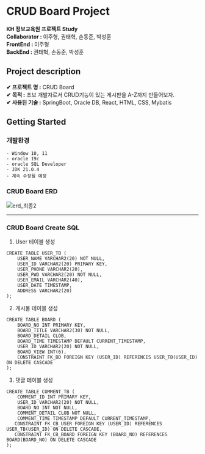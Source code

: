 # CRUD Board Project
<b>KH 정보교육원 프로젝트 Study </b></br>
<b>Collaborator : </b>이주형, 권태혁, 손동준, 박성훈 </br>
<b>FrontEnd : </b>이주형 </br>
<b>BackEnd : </b>권태혁, 손동준, 박성훈 </br>
## Project description
<b>✔ 프로젝트 명 :</b> CRUD Board </br>
<b>✔ 목적 :</b> 초보 개발자로서 CRUD기능이 있는 게시판을 A-Z까지 만들어보자. </br>
<b>✔ 사용된 기술 :</b> SpringBoot, Oracle DB, React, HTML, CSS, Mybatis 

## Getting Started
### 개발환경
```
- Window 10, 11
- oracle 19c
- oracle SQL Developer
- JDK 21.0.4
- 계속 수정될 예정
```
### CRUD Board ERD

![erd_최종2](https://github.com/user-attachments/assets/bed9449d-2482-4220-a291-d70f912770ff)

---

### CRUD Board Create SQL
1. User 테이블 생성
```
CREATE TABLE USER_TB (
    USER_NAME VARCHAR2(20) NOT NULL,
    USER_ID VARCHAR2(20) PRIMARY KEY,
    USER_PHONE VARCHAR2(20),
    USER_PWD VARCHAR2(20) NOT NULL,
    USER_EMAIL VARCHAR2(40),
    USER_DATE TIMESTAMP,
    ADDRESS VARCHAR2(20)
);
```
2. 게시물 테이블 생성
```
CREATE TABLE BOARD (
    BOARD_NO INT PRIMARY KEY,
    BOARD_TITLE VARCHAR2(30) NOT NULL,
    BOARD_DETAIL CLOB,
    BOARD_TIME TIMESTAMP DEFAULT CURRENT_TIMESTAMP,
    USER_ID VARCHAR2(20) NOT NULL,
    BOARD_VIEW INT(6),
    CONSTRAINT FK_BD FOREIGN KEY (USER_ID) REFERENCES USER_TB(USER_ID) ON DELETE CASCADE
);
```
3. 댓글 테이블 생성
```
CREATE TABLE COMMENT_TB (
    COMMENT_ID INT PRIMARY KEY,
    USER_ID VARCHAR2(20) NOT NULL,
    BOARD_NO INT NOT NULL,
    COMMENT_DETAIL CLOB NOT NULL,
    COMMENT_TIME TIMESTAMP DEFAULT CURRENT_TIMESTAMP,
   CONSTRAINT FK_CB_USER FOREIGN KEY (USER_ID) REFERENCES USER_TB(USER_ID) ON DELETE CASCADE,
   CONSTRAINT FK_CB_BOARD FOREIGN KEY (BOARD_NO) REFERENCES BOARD(BOARD_NO) ON DELETE CASCADE
);
```
